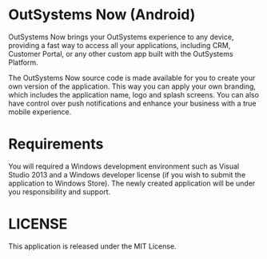 # OutSystems Now (Android)
OutSystems Now brings your OutSystems experience to any device, providing a fast way to access all your applications, including CRM, Customer Portal, or any other custom app built with the OutSystems Platform.

The OutSystems Now source code is made available for you to create your own version of the application. This way you can apply your own branding, which includes the application name, logo and splash screens. You can also have control over push notifications and enhance your business with a true mobile experience.

# Requirements
You will required a Windows development environment such as Visual Studio 2013 and a Windows developer license (if you wish to submit the application to Windows Store). The newly created application will be under you responsibility and support.

# LICENSE
This application is released under the MIT License.